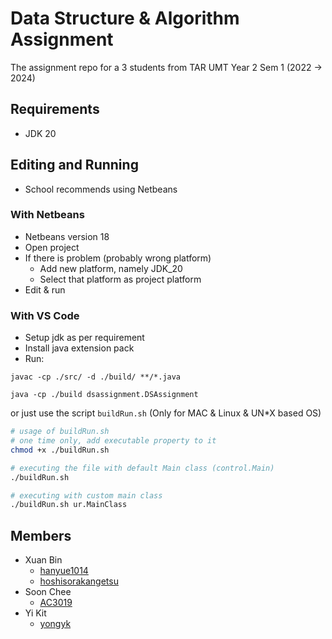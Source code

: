 # Data Structure & Algorithm Assignment

The assignment repo for a 3 students from TAR UMT Year 2 Sem 1 (2022 -> 2024)

## Requirements
- JDK 20

## Editing and Running
- School recommends using Netbeans

### With Netbeans
- Netbeans version 18
- Open project
- If there is problem (probably wrong platform)
  - Add new platform, namely JDK_20
  - Select that platform as project platform
- Edit & run

### With VS Code
- Setup jdk as per requirement
- Install java extension pack
- Run:
```shell
javac -cp ./src/ -d ./build/ **/*.java

java -cp ./build dsassignment.DSAssignment
```
or just use the script `buildRun.sh` (Only for MAC & Linux & UN*X based OS)
```sh
# usage of buildRun.sh
# one time only, add executable property to it
chmod +x ./buildRun.sh

# executing the file with default Main class (control.Main)
./buildRun.sh

# executing with custom main class
./buildRun.sh ur.MainClass
```

## Members
- Xuan Bin
  - [hanyue1014](https://github.com/hanyue1014)
  - [hoshisorakangetsu](https://github.com/hoshisorakangetsu)
- Soon Chee
  - [AC3019](https://github.com/AC3019)
- Yi Kit
  - [yongyk](https://github.com/yongyk)
